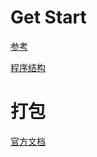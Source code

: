 



# Get Start

[参考](https://www.jianshu.com/p/2d7bc19cae64)

[程序结构](https://www.cnblogs.com/tugenhua0707/p/11070243.html)

# 打包

[官方文档](https://www.electronjs.org/zh/docs/latest/tutorial/%E6%89%93%E5%8C%85%E6%95%99%E7%A8%8B)